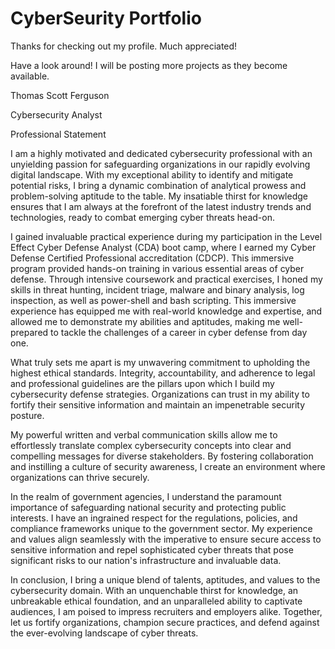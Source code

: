 # CyberSeurity Portfolio
Thanks for checking out my profile. Much appreciated!

Have a look around! I will be posting more projects as they become available. 


Thomas Scott Ferguson

Cybersecurity Analyst

Professional Statement


I am a highly motivated and dedicated cybersecurity professional with an unyielding
passion for safeguarding organizations in our rapidly evolving digital landscape. With
my exceptional ability to identify and mitigate potential risks, I bring a dynamic
combination of analytical prowess and problem-solving aptitude to the table. My
insatiable thirst for knowledge ensures that I am always at the forefront of the latest
industry trends and technologies, ready to combat emerging cyber threats head-on.

I gained invaluable practical experience during my participation in the Level Effect
Cyber Defense Analyst (CDA) boot camp, where I earned my Cyber Defense Certified
Professional accreditation (CDCP). This immersive program provided hands-on
training in various essential areas of cyber defense. Through intensive coursework and
practical exercises, I honed my skills in threat hunting, incident triage, malware and
binary analysis, log inspection, as well as power-shell and bash scripting. This
immersive experience has equipped me with real-world knowledge and expertise, and
allowed me to demonstrate my abilities and aptitudes, making me well-prepared to
tackle the challenges of a career in cyber defense from day one.

What truly sets me apart is my unwavering commitment to upholding the highest
ethical standards. Integrity, accountability, and adherence to legal and professional
guidelines are the pillars upon which I build my cybersecurity defense strategies.
Organizations can trust in my ability to fortify their sensitive information and maintain
an impenetrable security posture.

My powerful written and verbal communication skills allow me to effortlessly translate
complex cybersecurity concepts into clear and compelling messages for diverse
stakeholders. By fostering collaboration and instilling a culture of security awareness, I
create an environment where organizations can thrive securely.

In the realm of government agencies, I understand the paramount importance of
safeguarding national security and protecting public interests. I have an ingrained
respect for the regulations, policies, and compliance frameworks unique to the
government sector. My experience and values align seamlessly with the imperative to
ensure secure access to sensitive information and repel sophisticated cyber threats
that pose significant risks to our nation's infrastructure and invaluable data.

In conclusion, I bring a unique blend of talents, aptitudes, and values to the
cybersecurity domain. With an unquenchable thirst for knowledge, an unbreakable
ethical foundation, and an unparalleled ability to captivate audiences, I am poised to
impress recruiters and employers alike. Together, let us fortify organizations, champion
secure practices, and defend against the ever-evolving landscape of cyber threats.
